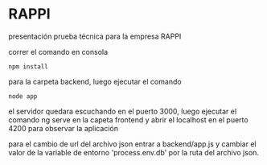 # RAPPI
presentación prueba técnica para la empresa RAPPI

 correr el comando en consola 

`npm install`

 para la carpeta backend, luego ejecutar el comando 

`node app`

el servidor quedara escuchando en el puerto 3000, luego ejecutar el comando ng serve en la capeta frontend y abrir el localhost en el puerto 4200 para observar la aplicación

para el cambio de url del archivo json entrar a backend/app.js y cambiar el valor de la variable de entorno 'process.env.db' por la ruta del archivo json.
